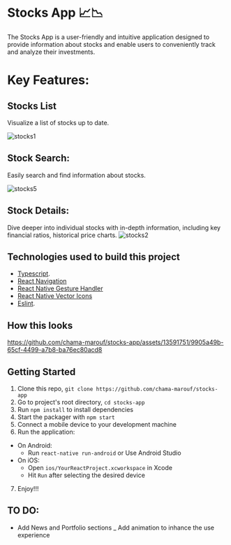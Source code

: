 # Stocks App :chart_with_upwards_trend::chart_with_downwards_trend:	

The Stocks App is a user-friendly and intuitive application designed to provide information about stocks and enable users to conveniently track and analyze their investments.

# Key Features:

## Stocks List

Visualize a list of stocks up to date.

![stocks1](https://github.com/chama-marouf/stocks-app/assets/13591751/d512d1bb-d3ee-464c-9658-28c11f614d7f)

## Stock Search:

Easily search and find information about stocks.

![stocks5](https://github.com/chama-marouf/stocks-app/assets/13591751/28e234cb-548d-41f0-b5dc-b8357e1555b4)

## Stock Details:

Dive deeper into individual stocks with in-depth information, including key financial ratios, historical price charts.
![stocks2](https://github.com/chama-marouf/stocks-app/assets/13591751/c218943a-4fba-4c40-b9b1-cc0d8917875e)

## Technologies used to build this project

- [Typescript](https://www.typescriptlang.org/).
- [React Navigation](https://reactnavigation.org/)
- [React Native Gesture Handler](https://github.com/kmagiera/react-native-gesture-handler)
- [React Native Vector Icons](https://github.com/oblador/react-native-vector-icons)
- [Eslint](http://eslint.org/).

## How this looks



https://github.com/chama-marouf/stocks-app/assets/13591751/9905a49b-65cf-4499-a7b8-ba76ec80acd8



## Getting Started

1. Clone this repo, `git clone https://github.com/chama-marouf/stocks-app`
2. Go to project's root directory, `cd stocks-app`
3. Run `npm install` to install dependencies
4. Start the packager with `npm start`
5. Connect a mobile device to your development machine
6. Run the application:

- On Android:
  - Run `react-native run-android` or Use Android Studio
- On iOS:
  - Open `ios/YourReactProject.xcworkspace` in Xcode
  - Hit `Run` after selecting the desired device

7. Enjoy!!!

## TO DO:

- Add News and Portfolio sections
_ Add animation to inhance the use experience
